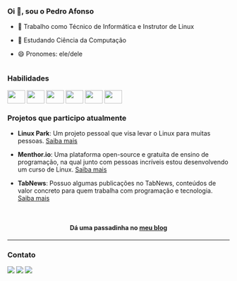 ### Oi 👋, sou o Pedro Afonso

- 🔭 Trabalho como Técnico de Informática e Instrutor de Linux
  
- 🌱 Estudando Ciência da Computação

- 😄 Pronomes: ele/dele
  
<div style="display: inline-block;">
  <h3>Habilidades</h3>
  <img align="center" height="30" width="40" src="https://cdn.jsdelivr.net/gh/devicons/devicon/icons/linux/linux-original.svg"/>
  <img align="center" height="30" width="40" src="https://cdn.jsdelivr.net/gh/devicons/devicon/icons/html5/html5-original.svg"/>
  <img align="center" height="30" width="40" src="https://cdn.jsdelivr.net/gh/devicons/devicon/icons/css3/css3-original.svg"/>
  <img align="center" height="30" width="40" src="https://cdn.jsdelivr.net/gh/devicons/devicon/icons/bootstrap/bootstrap-original.svg"/>
  <img align="center" height="30" width="40" src="https://cdn.jsdelivr.net/gh/devicons/devicon/icons/tailwindcss/tailwindcss-plain.svg"/>
  <img align="center" height="30" width="40" src="https://cdn.jsdelivr.net/gh/devicons/devicon/icons/javascript/javascript-original.svg"/>
</div>

### Projetos que participo atualmente
- __Linux Park__: Um projeto pessoal que visa levar o Linux para muitas pessoas. [Saiba mais](https://www.tabnews.com.br/pedromclaro/welcome-to-linux-park)
  
- __Menthor.io__: Uma plataforma open-source e gratuita de ensino de programação, na qual junto com pessoas incríveis estou desenvolvendo um curso de Linux. [Saiba mais](https://menthor.io)
  
- __TabNews__: Possuo algumas publicações no TabNews, conteúdos de valor concreto para quem trabalha com programação e tecnologia. [Saiba mais](https://www.tabnews.com.br/pedromclaro)

 <br>

<div>
  <h4 align="center">Dá uma passadinha no <a href="https://blog.pedromclaro.com">meu blog</a></h4>
</div>

<hr style="height: 1px;">

### Contato

<a href= "https://www.linkedin.com/in/pedroafonsomclaro"><img src="https://img.shields.io/badge/LinkedIn-0077B5?style=for-the-badge&logo=linkedin&logoColor=white"></a>
<a href= "mailto:1p3dro4fons0@gmail.com"><img src= "https://img.shields.io/badge/Gmail-D14836?style=for-the-badge&logo=gmail&logoColor=white"></a>
<a href= "https://api.whatsapp.com/send?phone=5535991877339"><img src= "https://img.shields.io/badge/WhatsApp-25D366?style=for-the-badge&logo=whatsapp&logoColor=white"></a>


